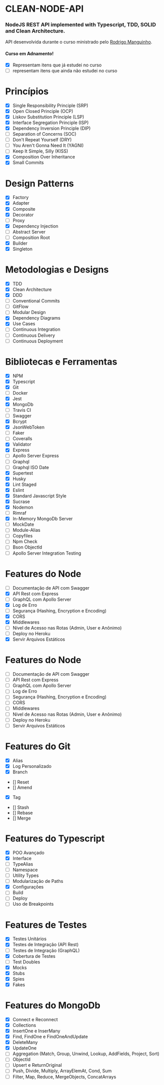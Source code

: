 # CLEAN-NODE-API
### NodeJS REST API implemented with Typescript,  TDD,  SOLID and Clean Architecture.
API desenvolvida durante o curso ministrado pelo [Rodrigo Manguinho](https://github.com/rmanguinho).
#### Curso em Adnamento!
- [x] Representam itens que já estudei no curso
- [ ] representam itens que ainda não estudei no curso
# Princípios
- [x] Single Responsibility Principle (SRP)
- [x] Open Closed Principle (OCP)
- [x] Liskov Substitution Principle (LSP)
- [x] Interface Segregation Principle (ISP)
- [x] Dependency Inversion Principle (DIP)
- [ ] Separation of Concerns (SOC)
- [ ] Don't Repeat Yourself (DRY)
- [ ] You Aren't Gonna Need It (YAGNI)
- [ ] Keep It Simple, Silly (KISS)
- [x] Composition Over Inheritance
- [x] Small Commits
# Design Patterns
- [x] Factory
- [x] Adapter
- [x] Composite
- [x] Decorator
- [ ] Proxy
- [x] Dependency Injection
- [ ] Abstract Server
- [ ] Composition Root
- [x] Builder
- [x] Singleton
# Metodologias e Designs
- [x] TDD
- [x] Clean Architecture
- [x] DDD
- [ ] Conventional Commits
- [ ] GitFlow
- [ ] Modular Design
- [x] Dependency Diagrams
- [x] Use Cases
- [ ] Continuous Integration
- [ ] Continuous Delivery
- [ ] Continuous Deployment

# Bibliotecas e Ferramentas
- [x] NPM
- [x] Typescript
- [x] Git
- [ ] Docker
- [x] Jest
- [x] MongoDb
- [ ] Travis CI
- [ ] Swagger
- [x] Bcrypt
- [x] JsonWebToken
- [ ] Faker
- [ ] Coveralls
- [x] Validator
- [x] Express
- [ ] Apollo Server Express
- [ ] Graphql
- [ ] Graphql ISO Date
- [x] Supertest
- [x] Husky
- [x] Lint Staged
- [x] Eslint
- [x] Standard Javascript Style
- [x] Sucrase
- [x] Nodemon
- [ ] Rimraf
- [x] In-Memory MongoDb Server
- [ ] MockDate
- [ ] Module-Alias
- [ ] Copyfiles
- [ ] Npm Check
- [ ] Bson ObjectId
- [ ] Apollo Server Integration Testing

# Features do Node
- [ ] Documentação de API com Swagger
- [x] API Rest com Express
- [ ] GraphQL com Apollo Server
- [x] Log de Erro
- [ ] Segurança (Hashing, Encryption e Encoding)
- [x] CORS
- [x] Middlewares
- [ ] Nível de Acesso nas Rotas (Admin, User e Anônimo)
- [ ] Deploy no Heroku
- [x] Servir Arquivos Estáticos

# Features do Node
- [ ] Documentação de API com Swagger
- [ ] API Rest com Express
- [ ] GraphQL com Apollo Server
- [ ] Log de Erro
- [ ] Segurança (Hashing, Encryption e Encoding)
- [ ] CORS
- [ ] Middlewares
- [ ] Nível de Acesso nas Rotas (Admin, User e Anônimo)
- [ ] Deploy no Heroku
- [ ] Servir Arquivos Estáticos

# Features do Git
- [x] Alias
- [x] Log Personalizado
- [x] Branch
- [] Reset
- [] Amend
- [x] Tag
- [] Stash
- [] Rebase
- [] Merge
# Features do Typescript
- [x] POO Avançado
- [x] Interface
- [ ] TypeAlias
- [ ] Namespace
- [ ] Utility Types
- [ ] Modularização de Paths
- [x] Configurações
- [ ] Build
- [ ] Deploy
- [ ] Uso de Breakpoints
# Features de Testes
- [x] Testes Unitários
- [x] Testes de Integração (API Rest)
- [ ] Testes de Integração (GraphQL)
- [x] Cobertura de Testes
- [ ] Test Doubles
- [x] Mocks
- [x] Stubs
- [x] Spies
- [x] Fakes
# Features do MongoDb
- [x] Connect e Reconnect
- [x] Collections
- [x] InsertOne e InserMany
- [x] Find, FindOne e FindOneAndUpdate
- [x] DeleteMany
- [x] UpdateOne
- [ ] Aggregation (Match, Group, Unwind, Lookup, AddFields, Project, Sort)
- [ ] ObjectId
- [ ] Upsert e ReturnOriginal
- [ ] Push, Divide, Multiply, ArrayElemAt, Cond, Sum
- [ ] Filter, Map, Reduce, MergeObjects, ConcatArrays

